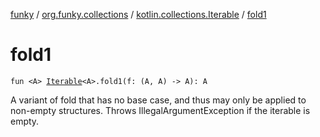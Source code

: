 [funky](../../index.md) / [org.funky.collections](../index.md) / [kotlin.collections.Iterable](index.md) / [fold1](.)

# fold1

`fun <A> `[`Iterable`](https://kotlinlang.org/api/latest/jvm/stdlib/kotlin.collections/-iterable/index.html)`<A>.fold1(f: (A, A) -> A): A`

A variant of fold that has no base case, and thus may only be applied to non-empty structures.
Throws IllegalArgumentException if the iterable is empty.

